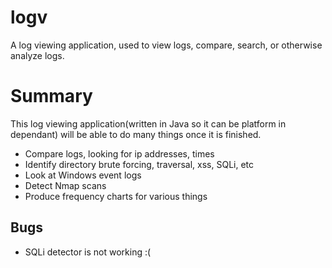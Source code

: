 # logv
A log viewing application, used to view logs, compare, search, or otherwise analyze logs.

# Summary
This log viewing application(written in Java so it can be platform in dependant) will be able to do many things once it is finished.
  - Compare logs, looking for ip addresses, times
  - Identify directory brute forcing, traversal, xss, SQLi, etc
  - Look at Windows event logs
  - Detect Nmap scans
  - Produce frequency charts for various things

## Bugs
 - SQLi detector is not working :(


  